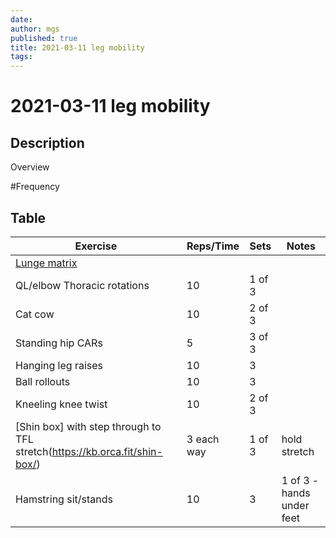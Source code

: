 ```yaml
---
date:
author: mgs
published: true
title: 2021-03-11 leg mobility
tags: 
---
```

# 2021-03-11 leg mobility
## Description
Overview
 

#Frequency
## Table
Exercise|Reps/Time|Sets|Notes
--|--|--|--|
[Lunge matrix](https://kb.orca.fit/lunge-matrix/) |  |  |  |
QL/elbow Thoracic rotations|10  | 1 of 3 |  |  
 Cat cow | 10 | 2 of 3 |  |  
 Standing hip CARs| 5 | 3 of 3 |  |  
 Hanging leg raises | 10 | 3 | |
Ball rollouts | 10 | 3 | |
Kneeling knee twist |10  | 2 of 3 ||  
 [Shin box] with step through to TFL stretch(https://kb.orca.fit/shin-box/) | 3 each way |1 of 3| hold stretch 
  Hamstring sit/stands | 10 | 3 | 1 of 3 - hands under feet  |
 
